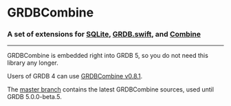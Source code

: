 GRDBCombine
===========

### A set of extensions for [SQLite], [GRDB.swift], and [Combine]

---

GRDBCombine is embedded right into GRDB 5, so you do not need this library any longer.

Users of GRDB 4 can use [GRDBCombine v0.8.1](https://github.com/groue/GRDBCombine/tree/v0.8.1).

The [master branch](https://github.com/groue/GRDBCombine/tree/master) contains the latest GRDBCombine sources, used until GRDB 5.0.0-beta.5.

[SQLite]: http://sqlite.org
[GRDB.swift]: https://github.com/groue/GRDB.swift
[Combine]: https://developer.apple.com/documentation/combine
